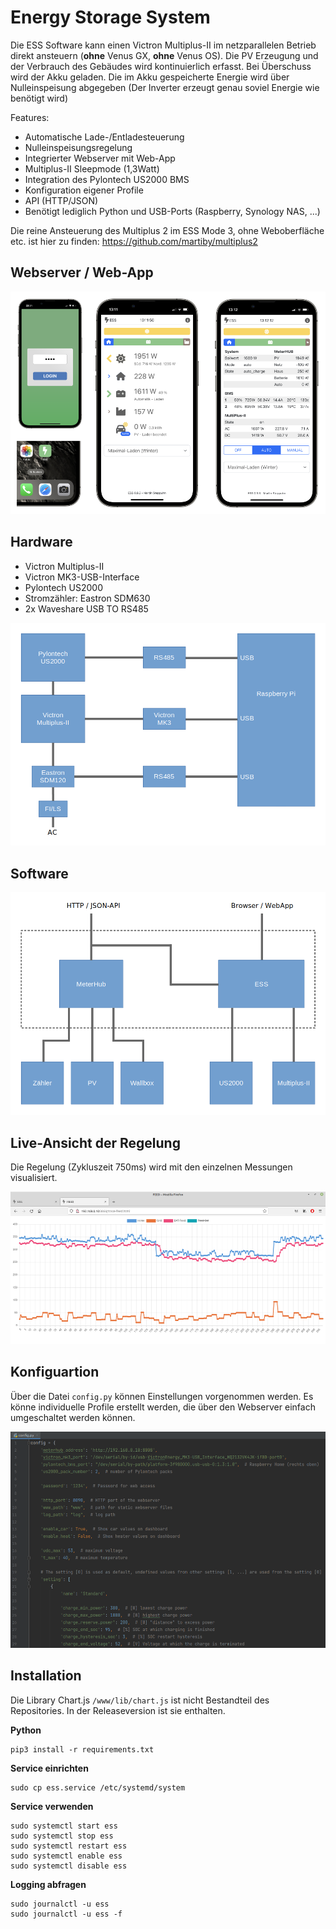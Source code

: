 # Energy Storage System

Die ESS Software kann einen Victron Multiplus-II im netzparallelen Betrieb direkt ansteuern (**ohne** Venus GX, **ohne** Venus OS).
Die PV Erzeugung und der Verbrauch des Gebäudes wird kontinuierlich erfasst. Bei Überschuss wird der Akku geladen. 
Die im Akku gespeicherte Energie wird über Nulleinspeisung abgegeben (Der Inverter erzeugt genau soviel Energie wie benötigt wird)

Features:
* Automatische Lade-/Entladesteuerung
* Nulleinspeisungsregelung
* Integrierter Webserver mit Web-App
* Multiplus-II Sleepmode (1,3Watt)
* Integration des Pylontech US2000 BMS 
* Konfiguration eigener Profile 
* API (HTTP/JSON)
* Benötigt lediglich Python und USB-Ports (Raspberry, Synology NAS, ...)

Die reine Ansteuerung des Multiplus 2 im ESS Mode 3, ohne Weboberfläche etc. ist hier zu finden: https://github.com/martiby/multiplus2

## Webserver / Web-App

![](doc/ess_web_app.png)

## Hardware

* Victron Multiplus-II 
* Victron MK3-USB-Interface
* Pylontech US2000
* Stromzähler: Eastron SDM630 
* 2x Waveshare USB TO RS485 

![](doc/ess_hw_block.png)

## Software

![](doc/ess_sw_block.png)

## Live-Ansicht der Regelung

Die Regelung (Zykluszeit 750ms) wird mit den einzelnen Messungen visualisiert. 

![](doc/ess_trace_feed.png)

## Konfiguartion

Über die Datei `config.py` können Einstellungen vorgenommen werden. Es könne individuelle Profile erstellt werden, die
über den Webserver einfach umgeschaltet werden können. 

![](doc/ess_config.png)


## Installation

Die Library Chart.js `/www/lib/chart.js` ist nicht Bestandteil des Repositories. In der Releaseversion ist sie enthalten.     

**Python**
 
    pip3 install -r requirements.txt

**Service einrichten**  

    sudo cp ess.service /etc/systemd/system

**Service verwenden** 

    sudo systemctl start ess
    sudo systemctl stop ess
    sudo systemctl restart ess
    sudo systemctl enable ess
    sudo systemctl disable ess

**Logging abfragen**

    sudo journalctl -u ess
    sudo journalctl -u ess -f